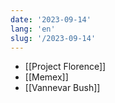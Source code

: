 ```yaml
---
date: '2023-09-14'
lang: 'en'
slug: '/2023-09-14'
---
```


- [[Project Florence]]
- [[Memex]]
- [[Vannevar Bush]]
